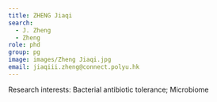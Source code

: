 ```yaml
---
title: ZHENG Jiaqi
search:
  - J. Zheng
  - Zheng
role: phd
group: pg
image: images/Zheng Jiaqi.jpg
email: jiaqiii.zheng@connect.polyu.hk
---
```


Research interests: Bacterial antibiotic tolerance; Microbiome
